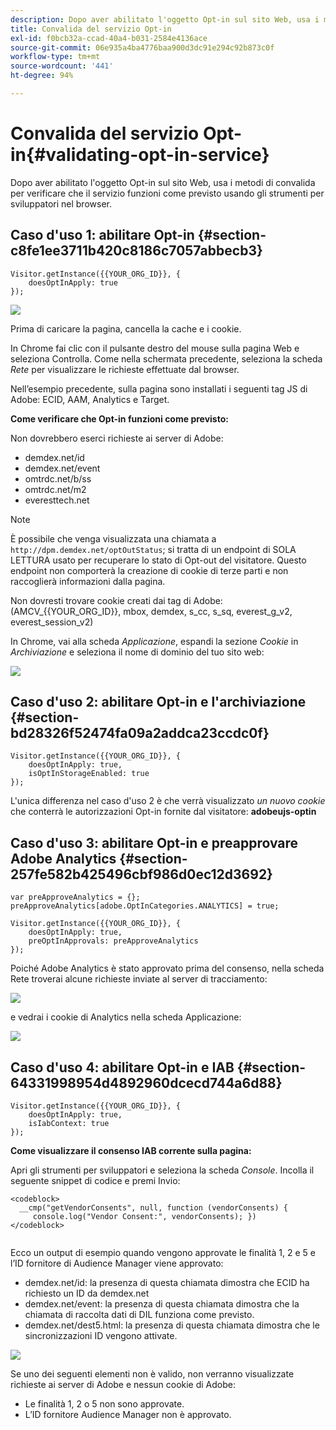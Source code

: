 ```yaml
---
description: Dopo aver abilitato l'oggetto Opt-in sul sito Web, usa i metodi di convalida per verificare che il servizio funzioni come previsto usando gli strumenti per sviluppatori nel browser.
title: Convalida del servizio Opt-in
exl-id: f0bcb32a-ccad-40a4-b031-2584e4136ace
source-git-commit: 06e935a4ba4776baa900d3dc91e294c92b873c0f
workflow-type: tm+mt
source-wordcount: '441'
ht-degree: 94%

---
```


# Convalida del servizio Opt-in{#validating-opt-in-service}

Dopo aver abilitato l&#39;oggetto Opt-in sul sito Web, usa i metodi di convalida per verificare che il servizio funzioni come previsto usando gli strumenti per sviluppatori nel browser.

## Caso d&#39;uso 1: abilitare Opt-in {#section-c8fe1ee3711b420c8186c7057abbecb3}

```
Visitor.getInstance({{YOUR_ORG_ID}}, { 
    doesOptInApply: true 
});
```

![](assets/use_case_1_1.png)

Prima di caricare la pagina, cancella la cache e i cookie.

In Chrome fai clic con il pulsante destro del mouse sulla pagina Web e seleziona Controlla. Come nella schermata precedente, seleziona la scheda *Rete* per visualizzare le richieste effettuate dal browser.

Nell’esempio precedente, sulla pagina sono installati i seguenti tag JS di Adobe: ECID, AAM, Analytics e Target.

**Come verificare che Opt-in funzioni come previsto:**

Non dovrebbero eserci richieste ai server di Adobe:

* demdex.net/id
* demdex.net/event
* omtrdc.net/b/ss
* omtrdc.net/m2
* everesttech.net

>[!NOTE]
>
>È possibile che venga visualizzata una chiamata a `http://dpm.demdex.net/optOutStatus`; si tratta di un endpoint di SOLA LETTURA usato per recuperare lo stato di Opt-out del visitatore. Questo endpoint non comporterà la creazione di cookie di terze parti e non raccoglierà informazioni dalla pagina.

Non dovresti trovare cookie creati dai tag di Adobe: (AMCV_{{YOUR_ORG_ID}}, mbox, demdex, s_cc, s_sq, everest_g_v2, everest_session_v2)

In Chrome, vai alla scheda *Applicazione*, espandi la sezione *Cookie* in *Archiviazione* e seleziona il nome di dominio del tuo sito web:

![](assets/use_case_1_2.png)

## Caso d&#39;uso 2: abilitare Opt-in e l&#39;archiviazione {#section-bd28326f52474fa09a2addca23ccdc0f}

```
Visitor.getInstance({{YOUR_ORG_ID}}, { 
    doesOptInApply: true, 
    isOptInStorageEnabled: true 
});
```

L&#39;unica differenza nel caso d&#39;uso 2 è che verrà visualizzato *un nuovo cookie* che conterrà le autorizzazioni Opt-in fornite dal visitatore: **adobeujs-optin**

## Caso d&#39;uso 3: abilitare Opt-in e preapprovare Adobe Analytics {#section-257fe582b425496cbf986d0ec12d3692}

```
var preApproveAnalytics = {}; 
preApproveAnalytics[adobe.OptInCategories.ANALYTICS] = true;

Visitor.getInstance({{YOUR_ORG_ID}}, { 
    doesOptInApply: true, 
    preOptInApprovals: preApproveAnalytics 
});
```

Poiché Adobe Analytics è stato approvato prima del consenso, nella scheda Rete troverai alcune richieste inviate al server di tracciamento:

![](assets/use_case_3_1.png)

e vedrai i cookie di Analytics nella scheda Applicazione:

![](assets/use_case_3_2.png)

## Caso d&#39;uso 4: abilitare Opt-in e IAB {#section-64331998954d4892960dcecd744a6d88}

```
Visitor.getInstance({{YOUR_ORG_ID}}, { 
    doesOptInApply: true, 
    isIabContext: true 
});
```

**Come visualizzare il consenso IAB corrente sulla pagina:**

Apri gli strumenti per sviluppatori e seleziona la scheda *Console*. Incolla il seguente snippet di codice e premi Invio:

```
<codeblock>
  __cmp("getVendorConsents", null, function (vendorConsents) { 
     console.log("Vendor Consent:", vendorConsents); }) 
</codeblock>  
  
```

Ecco un output di esempio quando vengono approvate le finalità 1, 2 e 5 e l’ID fornitore di Audience Manager viene approvato:

* demdex.net/id: la presenza di questa chiamata dimostra che ECID ha richiesto un ID da demdex.net
* demdex.net/event: la presenza di questa chiamata dimostra che la chiamata di raccolta dati di DIL funziona come previsto.
* demdex.net/dest5.html: la presenza di questa chiamata dimostra che le sincronizzazioni ID vengono attivate.

![](assets/use_case_4_1.png)

Se uno dei seguenti elementi non è valido, non verranno visualizzate richieste ai server di Adobe e nessun cookie di Adobe:

* Le finalità 1, 2 o 5 non sono approvate.
* L’ID fornitore Audience Manager non è approvato.
